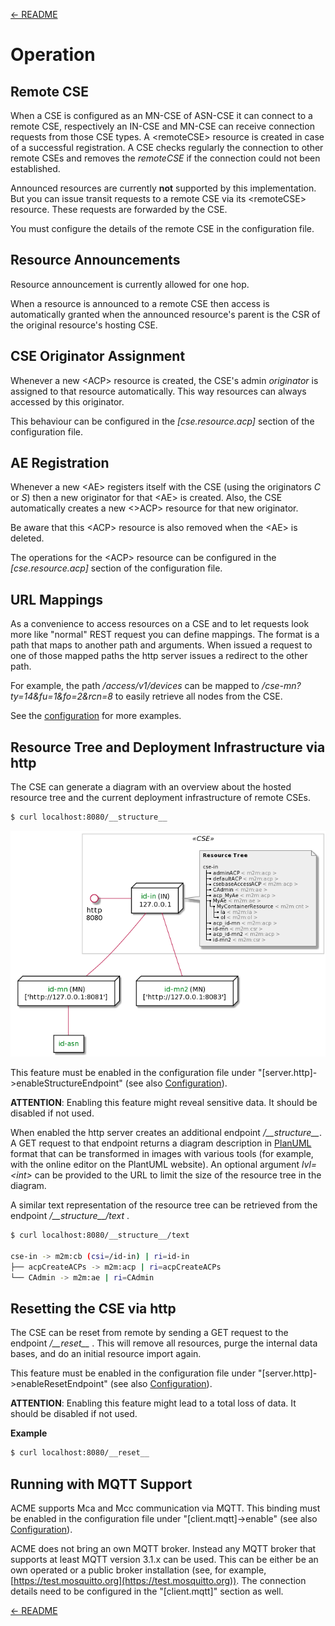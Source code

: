 [← README](../README.md) 

# Operation

## Remote CSE

When a CSE is configured as an MN-CSE of ASN-CSE it can connect to a remote CSE, respectively an IN-CSE and MN-CSE can receive connection requests from those CSE types. A &lt;remoteCSE> resource is created in case of a successful registration. A CSE checks regularly the connection to other remote CSEs and removes the *remoteCSE* if the connection could not been established.

Announced resources are currently **not** supported by this implementation. But you can issue transit requests to a remote CSE via its &lt;remoteCSE> resource. These requests are forwarded by the CSE.

You must configure the details of the remote CSE in the configuration file.


## Resource Announcements

Resource announcement is currently allowed for one hop.

When a resource is announced to a remote CSE then access is automatically granted when the announced resource's parent is the CSR of the original resource's hosting CSE.

## CSE Originator Assignment

Whenever a new &lt;ACP> resource is created, the CSE's admin *originator* is assigned to that resource automatically. This way resources can always accessed by this originator.

This behaviour can be configured in the *[cse.resource.acp]* section of the configuration file.


## AE Registration

Whenever a new &lt;AE> registers itself with the CSE (using the originators *C* or *S*) then a new originator for that &lt;AE> is created. Also, the CSE automatically creates a new &lt;>ACP> resource for that new originator.

Be aware that this &lt;ACP> resource is also removed when the &lt;AE> is deleted.

The operations for the &lt;ACP> resource can be configured in the *[cse.resource.acp]* section of the configuration file.


## URL Mappings

As a convenience to access resources on a CSE and to let requests look more like "normal" REST request you can define mappings. The format is a path that maps to another path and arguments. When issued a request to one of those mapped paths the http server issues a redirect to the other path.

For example, the path */access/v1/devices* can be mapped to */cse-mn?ty=14&fu=1&fo=2&rcn=8* to easily retrieve all nodes from the CSE.

See the [configuration](Configuration.md) for more examples.


## Resource Tree and Deployment Infrastructure via http

The CSE can generate a diagram with an overview about the hosted resource tree and the current deployment infrastructure of remote CSEs.

```bash
$ curl localhost:8080/__structure__
```

![](images/structure.png)

This feature must be enabled in the configuration file under "\[server.http]->enableStructureEndpoint" (see also [Configuration](Configuration.md#server_http)). 

**ATTENTION**: Enabling this feature might reveal sensitive data. It should be disabled if not used.

When enabled the http server creates an additional endpoint */\_\_structure__*. A GET request to that endpoint returns a diagram description in [PlanUML](https://plantuml.com) format that can be transformed in images with various tools (for example, with the online editor on the PlantUML website). An optional argument *lvl=&lt;int>* can be provided to the URL to limit the size of the resource tree in the diagram.

A similar text representation of the resource tree can be retrieved from the endpoint */\_\_structure__/text* .

```bash
$ curl localhost:8080/__structure__/text

cse-in -> m2m:cb (csi=/id-in) | ri=id-in
├── acpCreateACPs -> m2m:acp | ri=acpCreateACPs
└── CAdmin -> m2m:ae | ri=CAdmin
``` 


## Resetting the CSE via http

The CSE can be reset from remote by sending a GET request to the endpoint */\_\_reset\_\_* . This will remove all resources, purge the internal data bases, and do an initial resource import again.

This feature must be enabled in the configuration file under "\[server.http]->enableResetEndpoint" (see also [Configuration](Configuration.md#server_http)). 

**ATTENTION**: Enabling this feature might lead to a total loss of data. It should be disabled if not used.

**Example**

```bash
$ curl localhost:8080/__reset__
```

## Running with MQTT Support

ACME supports Mca and Mcc communication via MQTT. This binding must be enabled in the configuration file under "\[client.mqtt]->enable" (see also [Configuration](Configuration.md#client_mqtt)). 

ACME does not bring an own MQTT broker. Instead any MQTT broker that supports at least MQTT version 3.1.x can be used. This can be either be an own operated or a public broker installation (see, for example, [https://test.mosquitto.org](https://test.mosquitto.org)). The connection details need to be configured in the "[client.mqtt]" section as well.




[← README](../README.md) 
